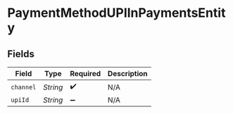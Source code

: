 # PaymentMethodUPIInPaymentsEntity


## Fields

| Field              | Type               | Required           | Description        |
| ------------------ | ------------------ | ------------------ | ------------------ |
| `channel`          | *String*           | :heavy_check_mark: | N/A                |
| `upiId`            | *String*           | :heavy_minus_sign: | N/A                |